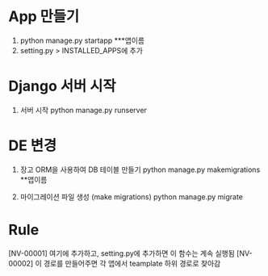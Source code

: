 # App 만들기
1. python manage.py startapp ***앱이름
2. setting.py > INSTALLED_APPS에 추가


# Django 서버 시작
1. 서버 시작
python manage.py runserver


# DE 변경
1. 장고 ORM을 사용하여 DB 테이블 만들기
python manage.py makemigrations **앱이름

2. 마이그레이션 파일 생성 (make migrations)
python manage.py migrate



# Rule
[NV-00001] 여기에 추가하고, setting.py에 추가하면 이 함수는 계속 실행됨
[NV-00002] 이 경로를 만들어주면 각 앱에서 teamplate 하위 경로로 찾아감